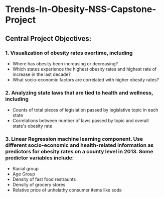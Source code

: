 # Trends-In-Obesity-NSS-Capstone-Project

## Central Project Objectives: <br>
### 1. Visualization of obesity rates overtime, including <br>
<ul>
  <li> Where has obesity been increasing or decreasing? <br>
  <li> Which states experience the highest obesity rates and highest rate of increase in the last decade? <br>
  <li> What socio-economic factors are correlated with higher obesity rates? <br>
  </ul>
  
### 2. Analyzing state laws that are tied to health and wellness, including <br>
<ul>
  <li> Counts of total pieces of legislation passed by legislative topic in each state <br>
  <li> Correlations between number of laws passed by topic and overall state's obesity rate <br>
  </ul>
  
### 3. Linear Regression machine learning component. Use different socio-economic and health-related information as predictors for obesity rates on a county level in 2013. Some predictor variables include:
<ul>
  <li> Racial group <br>
  <li> Age Group <br>
  <li> Density of fast food restraunts <br>
  <li> Density of grocery stores <br>
  <li> Relative price of unhelathy consumer items like soda <br>
</ul>
  
